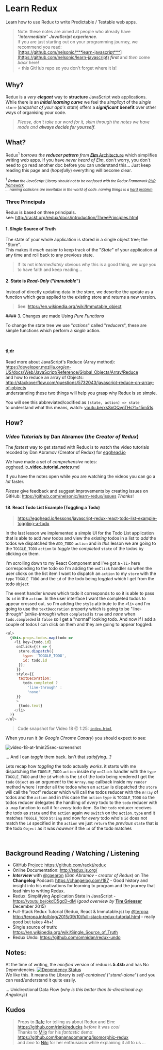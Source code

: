 # Learn Redux

Learn how to use Redux to write Predictable / Testable web apps.

> Note: these notes are aimed at people who already have "***intermediate***" ***JavaScript experience***.  
> If you are just starting out on your programming journey, we recommend you read:  
> [https://github.com/nelsonic/***learn-javascript***](https://github.com/nelsonic/learn-javascript)
> ***first***
and *then* come *back* here!  
> :star: this GitHub repo so you don't forget where it is!


## Why?

Redux is a *very* ***elegant*** way 
to **structure** JavaScript web applications.
While there is an ***initial learning curve*** we feel the *simplicyt*
of the *single* `store` (*snapshot of your app's state*) 
offers a ***significant***
**benefit** over other ways of organising your code.

> *Please, don't take our word for it,
skim through the notes we have made and*
***always decide for yourself***.

## What?

Redux<sup>1</sup> *borrows the* ***reducer pattern*** *from*
[***Elm*** Architecture](https://github.com/evancz/elm-architecture-tutorial/)
which simplifies writing web apps.
If you have *never heard of Elm*, don't worry,
you don't need to go read another doc before you can understand this...
Just keep reading this page and (*hopefully*) everything will become clear.


<sup>1</sup> <small> ***Redux*** *the JavaScript Library should not to be confused with the Redux Framework [PHP framework](https://github.com/reduxframework/redux-framework)  
... naming collisions are inevitable in the world of code.
naming things is a [hard problem](http://martinfowler.com/bliki/TwoHardThings.html)*</small>

### Three Principals

Redux is based on three principals.  
see: http://rackt.org/redux/docs/introduction/ThreePrinciples.html

#### 1. *Single* Source of Truth

The state of your whole application is stored in a single object tree; the "Store".  
This makes it *much* easier to keep track of the "*State*" of your application
at any time and roll back to any previous state.

> If its not *intermediately* obvious why this is a good thing,
we *urge* you to have faith and keep reading...

#### 2. State is *Read-Only* ("*Immutable*")

Instead of directly updating data in the store, we describe the update
as a function which gets applied to the existing store and returns a new version.

> See: https://en.wikipedia.org/wiki/Immutable_object

#### 3. Changes are made Using *Pure Functions*

To change the state tree we use "*actions*" called "*reducers*",
these are simple functions which perform a *single* action.


<br />

#### tl;dr

Read more about JavaScript's Reduce (Array method):
https://developer.mozilla.org/en-US/docs/Web/JavaScript/Reference/Global_Objects/Array/Reduce  
and how to reduce an array of Objects:
http://stackoverflow.com/questions/5732043/javascript-reduce-on-array-of-objects  
understanding these two things will help you grasp why Redux is so simple.

You will see this abbreviated/codified as `(state, action) => state`  
to understand what this means, watch: [youtu.be/xsSnOQynTHs?t=15m51s](https://youtu.be/xsSnOQynTHs?t=15m51s)


## How?


### *Video Tutorials* by Dan Abramov (*the Creator of Redux*)

The *fastest* way to get started with Redux is to watch the video tutorials
recoded by Dan Abramov (Creator of Redux) for
[egghead.io](https://egghead.io/series/getting-started-with-redux)

We have made a set of *comprehensive* notes:
[egghead.io_**video_tutorial**_***notes***.md](https://github.com/nelsonic/learn-redux/blob/master/egghead.io_video_tutorial_notes.md)

If you have the notes open while you are watching the videos you can
go a *lot* faster.  

*Please* give feedback and suggest improvements by creating issues on GitHub:
https://github.com/nelsonic/learn-redux/issues
*Thanks*!

#### 18. React Todo List Example (Toggling a Todo)

> https://egghead.io/lessons/javascript-redux-react-todo-list-example-toggling-a-todo

In the last lesson we implemented a simple UI for the Todo List application
that is able to add *new* todos and view the *existing* todos in a list
to *add* the todos we dispatched the `ADD_TODO` `action`
and in *this* lesson we are going to the `TOGGLE_TODO` `action`
to *toggle* the *completed* `state` of the todos by clicking on them.

I'm scrolling down to my React Component and I've got a `<li>` here 
corresponding to the todo so I'm adding the `onClick` handler 
so when the user clicks on the list item I want to dispatch an `action` 
to my `store` with the `type` `TOGGLE_TODO` and the `id` 
of the todo being *toggled* which I get from the todo `Object`

The event handler *knows* which todo it corresponds to so it is able 
to pass its `id` in the `action`. 
In the user interface I want the completed todos to appear crossed out. 
so I'm adding the `style` attribute to the `<li>` 
and I'm going to use the `textDecoration` property 
which is going to be "line-through" (*strike-through*) 
when `completed` is `true` and *none* when `todo.compleded` is `false`
so I get a "normal" looking todo.
And now if I add a couple of todos
I can click on them and they are going to appear toggled:

```js
<ul>
  {this.props.todos.map(todo => 
    <li key={todo.id}
     onClick={() => {
      store.dispatch({
        type: 'TOGGLE_TODO',
        id: todo.id
      });
     }}
     style={{
      textDecoration: 
        todo.completed ? 
          'line-through' :
          'none'
     }}
     >
      {todo.text}
    </li>
  )}
</ul>
```

> Code snapshot for Video 18 @ 1:25:
[`index.html`](https://github.com/nelsonic/learn-redux/blob/fbc9a10538f513d21e9b06a9db13f33af79f938f/index.html#L104-L116)

When you run it (*in Google Chrome Canary*) you should expect to see:

![video-18-at-1min25sec-screenshot](https://cloud.githubusercontent.com/assets/194400/12149808/a7565b22-b49d-11e5-87b5-a66dec698686.png)

... And I can *toggle* them back. Isn't that *satisfying*...?

Lets recap how *toggling* the todo actually *works*.
it starts with me dispatching the `TOGGLE_TODO` `action` 
inside my `onClick` handler with the `type` `TOGGLE_TODO` 
and the `id` which is the `id` of the todo being rendered 
I get the `todo` `Object` as an *argument* to the `Array.map` callback 
inside my `render` method where I render all the todos
when an `action` is dispatched the `store` will call the "*root*" reducer 
which will call the todos reducer with the `Array` of todos 
and the `action` and in *this* case the `action` `type` is `TOGGLE_TODO`
so the todos reducer delegates the handling of *every* todo 
to the `todo` reducer with a `.map` function to call it for *every* todo item.
 So the `todo` reducer receives the todo as `state` and the `action`
again we `switch` on the `action.type` and it matches `TOGGLE_TODO` `String`
and now for *every* todo who's `id` does not match the `id` specified 
in the `action` we just `return` the *previous* `state` 
that is the todo `Object` as it was 
*however* if the `id` of the todo matches 


<br />

## Background Reading / Watching / Listening

+ GitHub Project: https://github.com/rackt/redux
+ Online Documentation: http://redux.js.org/  
+ ***Interview*** with [@gaearon](https://github.com/gaearon) (*Dan Abramov - creator of Redux*)
on The **Changelog** Podcast: https://changelog.com/187 -
Good history and insight into his motivations for learning to program
and the journey that lead him to writing Redux.
+ Redux: Simplifying Application State in JavaScript -
https://youtu.be/okdC5gcD-dM (*good overview by* [**Tim Griesser**](https://github.com/tgriesser) December 2015)
+ Full-Stack Redux Tutorial (Redux, React & Immutable.js) by
[@teropa](https://github.com/teropa)
http://teropa.info/blog/2015/09/10/full-stack-redux-tutorial.html - really good but takes 4h+!
+ Single source of truth: https://en.wikipedia.org/wiki/Single_Source_of_Truth
+ Redux Undo: https://github.com/omnidan/redux-undo


## Notes:

At the time of writing, the *minified* version of redux is **5.4kb** and has
No Dependencies.
[![Dependency Status](https://david-dm.org/rackt/redux.svg)](https://david-dm.org/rackt/redux)  
We like this. It means the Library is *self-contained* ("*stand-alone*") and you can read/understand it quite easily.

... Unidirectional Data Flow (*why is this better than bi-directional e.g: Angular.js*)

## Kudos

> Props to [Rafe](https://github.com/rjmk) for telling us about Redux and Elm: https://github.com/rjmk/reducks *before* it was *cool*   
> Thanks to [Milo](https://github.com/bananaoomarang) for his 
*fantastic* demo: https://github.com/bananaoomarang/isomorphic-redux  
> and *love* to [Niki](https://github.com/nikhilaravi) for her enthusiasm
while explaining it all to us ... 
